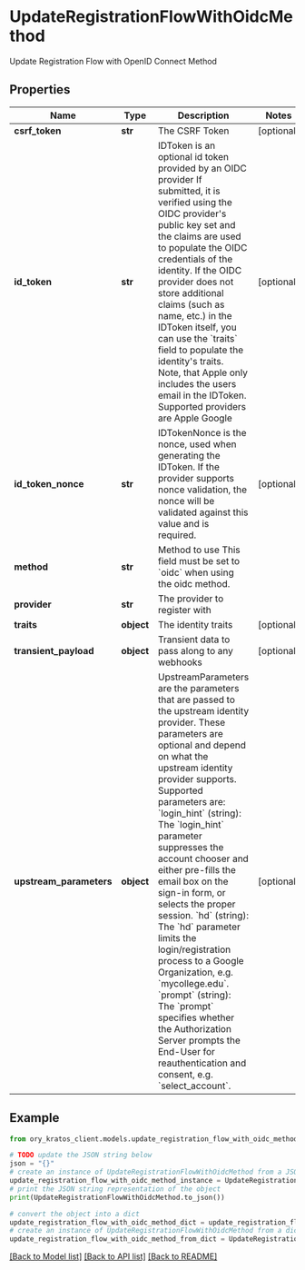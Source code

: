 # UpdateRegistrationFlowWithOidcMethod

Update Registration Flow with OpenID Connect Method

## Properties

Name | Type | Description | Notes
------------ | ------------- | ------------- | -------------
**csrf_token** | **str** | The CSRF Token | [optional] 
**id_token** | **str** | IDToken is an optional id token provided by an OIDC provider  If submitted, it is verified using the OIDC provider&#39;s public key set and the claims are used to populate the OIDC credentials of the identity. If the OIDC provider does not store additional claims (such as name, etc.) in the IDToken itself, you can use the &#x60;traits&#x60; field to populate the identity&#39;s traits. Note, that Apple only includes the users email in the IDToken.  Supported providers are Apple Google | [optional] 
**id_token_nonce** | **str** | IDTokenNonce is the nonce, used when generating the IDToken. If the provider supports nonce validation, the nonce will be validated against this value and is required. | [optional] 
**method** | **str** | Method to use  This field must be set to &#x60;oidc&#x60; when using the oidc method. | 
**provider** | **str** | The provider to register with | 
**traits** | **object** | The identity traits | [optional] 
**transient_payload** | **object** | Transient data to pass along to any webhooks | [optional] 
**upstream_parameters** | **object** | UpstreamParameters are the parameters that are passed to the upstream identity provider.  These parameters are optional and depend on what the upstream identity provider supports. Supported parameters are: &#x60;login_hint&#x60; (string): The &#x60;login_hint&#x60; parameter suppresses the account chooser and either pre-fills the email box on the sign-in form, or selects the proper session. &#x60;hd&#x60; (string): The &#x60;hd&#x60; parameter limits the login/registration process to a Google Organization, e.g. &#x60;mycollege.edu&#x60;. &#x60;prompt&#x60; (string): The &#x60;prompt&#x60; specifies whether the Authorization Server prompts the End-User for reauthentication and consent, e.g. &#x60;select_account&#x60;. | [optional] 

## Example

```python
from ory_kratos_client.models.update_registration_flow_with_oidc_method import UpdateRegistrationFlowWithOidcMethod

# TODO update the JSON string below
json = "{}"
# create an instance of UpdateRegistrationFlowWithOidcMethod from a JSON string
update_registration_flow_with_oidc_method_instance = UpdateRegistrationFlowWithOidcMethod.from_json(json)
# print the JSON string representation of the object
print(UpdateRegistrationFlowWithOidcMethod.to_json())

# convert the object into a dict
update_registration_flow_with_oidc_method_dict = update_registration_flow_with_oidc_method_instance.to_dict()
# create an instance of UpdateRegistrationFlowWithOidcMethod from a dict
update_registration_flow_with_oidc_method_from_dict = UpdateRegistrationFlowWithOidcMethod.from_dict(update_registration_flow_with_oidc_method_dict)
```
[[Back to Model list]](../README.md#documentation-for-models) [[Back to API list]](../README.md#documentation-for-api-endpoints) [[Back to README]](../README.md)


